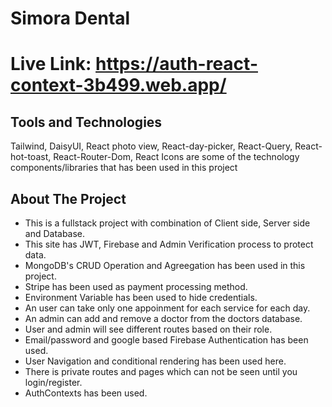 # Simora Dental

# Live Link: https://auth-react-context-3b499.web.app/

## Tools and Technologies
Tailwind, DaisyUI, React photo view, React-day-picker, React-Query, React-hot-toast, React-Router-Dom, React Icons are some of the technology components/libraries that has been used in this project

## About The Project

* This is a fullstack project with combination of Client side, Server side and Database.
* This site has JWT, Firebase and Admin Verification process to protect data.
* MongoDB's CRUD Operation and Agreegation has been used in this project.
* Stripe has been used as payment processing method.
* Environment Variable has been used to hide credentials.
* An user can take only one appoinment for each service for each day.
* An admin can add and remove a doctor from the doctors database.
* User and admin will see different routes based on their role.  
* Email/password and google based Firebase Authentication has been used.
* User Navigation and conditional rendering has been used here.
* There is private routes and pages which can not be seen until you login/register.
* AuthContexts has been used.
